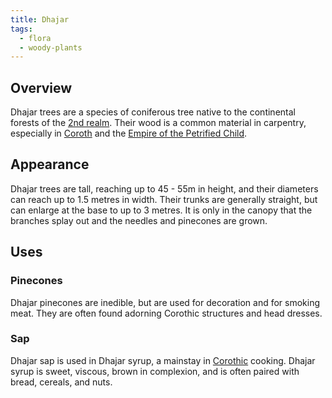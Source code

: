 ```yaml
---
title: Dhajar
tags:
  - flora
  - woody-plants
---
```

## Overview
Dhajar trees are a species of coniferous tree native to the continental forests of the [2nd realm](lore/2nd-realm.md). Their wood is a common material in carpentry, especially in [Coroth](lore/2nd-realm/morellic/coroth.md) and the [Empire of the Petrified Child](lore/2nd-realm/morellic/stonechild.md).
## Appearance
Dhajar trees are tall, reaching up to 45 - 55m in height, and their diameters can reach up to 1.5 metres in width. Their trunks are generally straight, but can enlarge at the base to up to 3 metres. It is only in the canopy that the branches splay out and the needles and pinecones are grown.
## Uses
### Pinecones
Dhajar pinecones are inedible, but are used for decoration and for smoking meat. They are often found adorning Corothic structures and head dresses.
### Sap
Dhajar sap is used in Dhajar syrup, a mainstay in [Corothic](lore/2nd-realm/morellic/coroth.md) cooking. Dhajar syrup is sweet, viscous, brown in complexion, and is often paired with bread, cereals, and nuts.